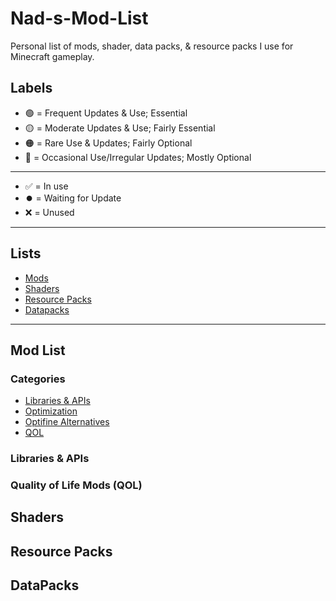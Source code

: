# Nad-s-Mod-List

Personal list of mods, shader, data packs, & resource packs I use for Minecraft gameplay.

## Labels
- 🟢 = Frequent Updates & Use; Essential
- 🟡 = Moderate Updates & Use; Fairly Essential
- 🟠 = Rare Use & Updates; Fairly Optional 
- 🔴 = Occasional Use/Irregular Updates; Mostly Optional<br>

---

- ✅ = In use
- ⏺️ = Waiting for Update
- ❌ = Unused

---

## Lists
- [Mods](#Mod-List)
- [Shaders](#Shaders)
- [Resource Packs](#Resource-Packs)
- [Datapacks](#Datapacks)

---

## Mod List

### Categories
- [Libraries & APIs](##Libraries-&-APIs)
- [Optimization](#Optimization)
- [Optifine Alternatives](#Optifine-Alternatives)
- [QOL](#Quality-of-Life-Mods-(QOL))

### Libraries & APIs

### Quality of Life Mods (QOL)

## Shaders
## Resource Packs
## DataPacks

